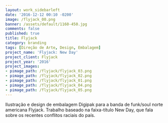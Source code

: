 ```yaml
---
layout: work_sidebarleft
date: '2016-12-12 00:10 -0200'
image: /flyjack_00.png
banner: /assets/default/1160-450.jpg
comments: false
published: true
title: Flyjack
category: branding
tags: [Direção de Arte, Design, Embalagem]
project_name: 'Flyjack: New Day'
project_client: Flyjack
project_year: '2016'
project_images:
- pimage_path: /flyjack/flyjack_03.png
- pimage_path: /flyjack/flyjack_02.png
- pimage_path: /flyjack/flyjack_01.png
- pimage_path: /flyjack/flyjack_04.png
- pimage_path: /flyjack/flyjack_05.png
---
```

Ilustração e design de embalagem Digipak para a banda de funk/soul norte americana Flyjack. Trabalho baseado na faixa-título New Day, que fala sobre os recentes conflitos raciais do país.
